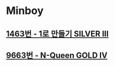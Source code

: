 # Minboy
## [1463번 - 1로 만들기 SILVER III](https://www.acmicpc.net/problem/1463)
## [9663번 - N-Queen GOLD IV](https://www.acmicpc.net/problem/9663)
